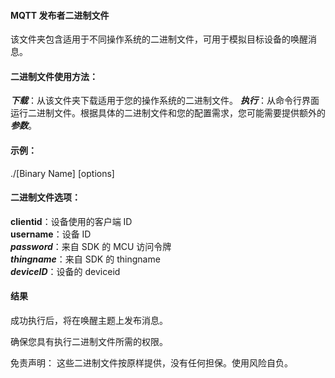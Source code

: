 #### MQTT 发布者二进制文件

该文件夹包含适用于不同操作系统的二进制文件，可用于模拟目标设备的唤醒消息。

#### 二进制文件使用方法：

***下载***：从该文件夹下载适用于您的操作系统的二进制文件。
***执行***：从命令行界面运行二进制文件。根据具体的二进制文件和您的配置需求，您可能需要提供额外的 ***参数***。

#### 示例：

./[Binary Name] [options]

#### 二进制文件选项：
**clientid**：设备使用的客户端 ID  
**username**：设备 ID  
***password***：来自 SDK 的 MCU 访问令牌  
***thingname***：来自 SDK 的 thingname  
***deviceID***：设备的 deviceid

#### 结果
成功执行后，将在唤醒主题上发布消息。

确保您具有执行二进制文件所需的权限。

免责声明：
这些二进制文件按原样提供，没有任何担保。使用风险自负。